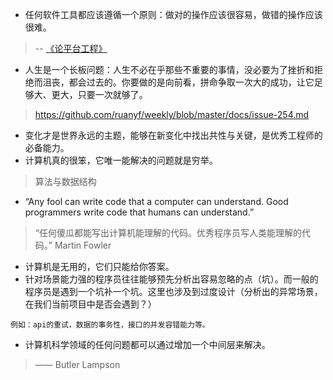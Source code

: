 * 任何软件工具都应该遵循一个原则：做对的操作应该很容易，做错的操作应该很难。

> -- [《论平台工程》](https://charity.wtf/2022/09/30/the-future-of-ops-is-platform-engineering/)

* 人生是一个长板问题：人生不必在乎那些不重要的事情，没必要为了挫折和拒绝而沮丧，都会过去的。你要做的是向前看，拼命争取一次大的成功，让它足够大、更大，只要一次就够了。

> https://github.com/ruanyf/weekly/blob/master/docs/issue-254.md

* 变化才是世界永远的主题，能够在新变化中找出共性与关键，是优秀工程师的必备能力。
* 计算机真的很笨，它唯一能解决的问题就是穷举。
> 算法与数据结构
* “Any fool can write code that a computer can understand. Good programmers write code that humans can understand.”
> “任何傻瓜都能写出计算机能理解的代码。优秀程序员写人类能理解的代码。”
> Martin Fowler 

* 计算机是无用的，它们只能给你答案。
* 针对场景能力强的程序员往往能够预先分析出容易忽略的点（坑）。而一般的程序员是遇到一个坑补一个坑。这里也涉及到过度设计（分析出的异常场景，在我们当前项目中是否会遇到？）

```
例如：api的重试，数据的事务性，接口的并发容错能力等。
```

* 计算机科学领域的任何问题都可以通过增加一个中间层来解决。
> —— Butler Lampson


